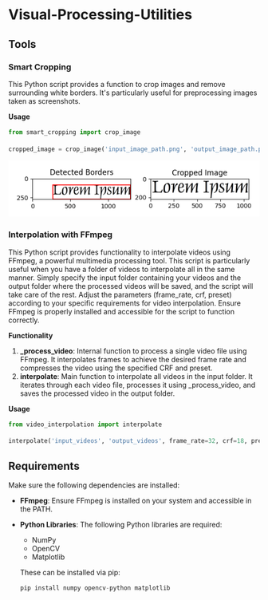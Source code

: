 # Visual-Processing-Utilities

## Tools

### Smart Cropping
This Python script provides a function to crop images and remove surrounding white borders. It's particularly useful for preprocessing images taken as screenshots.

**Usage**

``` python
from smart_cropping import crop_image

cropped_image = crop_image('input_image_path.png', 'output_image_path.png')
```

![Example Image](examples/smart_cropping.png)

### Interpolation with FFmpeg
This Python script provides functionality to interpolate videos using FFmpeg, a powerful multimedia processing tool. This script is particularly useful when you have a folder of videos to interpolate all in the same manner. Simply specify the input folder containing your videos and the output folder where the processed videos will be saved, and the script will take care of the rest. Adjust the parameters (frame_rate, crf, preset) according to your specific requirements for video interpolation. Ensure FFmpeg is properly installed and accessible for the script to function correctly.

**Functionality**
1. **_process_video**: Internal function to process a single video file using FFmpeg. It interpolates frames to achieve the desired frame rate and compresses the video using the specified CRF and preset.
2. **interpolate**: Main function to interpolate all videos in the input folder. It iterates through each video file, processes it using _process_video, and saves the processed video in the output folder.

**Usage**

``` python
from video_interpolation import interpolate

interpolate('input_videos', 'output_videos', frame_rate=32, crf=18, preset='slow')
```

## Requirements

Make sure the following dependencies are installed:
- **FFmpeg**: Ensure FFmpeg is installed on your system and accessible in the PATH.
- **Python Libraries**: The following Python libraries are required:
    - NumPy
    - OpenCV
    - Matplotlib

    These can be installed via pip:

    ``` python
    pip install numpy opencv-python matplotlib
    ```
